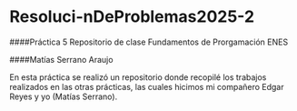 
# Resoluci-nDeProblemas2025-2

####Práctica 5 Repositorio de clase Fundamentos de Prorgamación ENES 

####Matías Serrano Araujo

En esta práctica se realizó un repositorio donde recopilé los trabajos realizados en las otras prácticas, las cuales hicimos mi compañero Edgar Reyes y yo (Matías Serrano).
